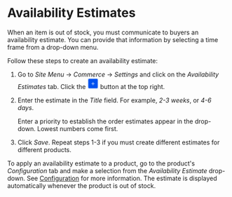 # Availability Estimates [](id=availability-estimates)

When an item is out of stock, you must communicate to buyers an availability
estimate. You can provide that information by selecting a time frame from
a drop-down menu.

Follow these steps to create an availability estimate:

1.  Go to *Site Menu* &rarr; *Commerce* &rarr; *Settings* and click on the
    *Availability Estimates* tab. Click the ![Add](../../images/icon-add.png)
    button at the top right.

2.  Enter the estimate in the *Title* field. For example, *2-3 weeks*, or *4-6
    days*.

    Enter a priority to establish the order estimates appear in the drop-down.
    Lowest numbers come first.

3.  Click *Save*. Repeat steps 1-3 if you must create different estimates for
    different products.

To apply an availability estimate to a product, go to the product's
*Configuration* tab and make a selection from the *Availability Estimate*
drop-down. See
[Configuration](/web/liferay-emporio/documentation/-/knowledge_base/1_0/configuration#inventory)
for more information. The estimate is displayed automatically whenever the
product is out of stock.

